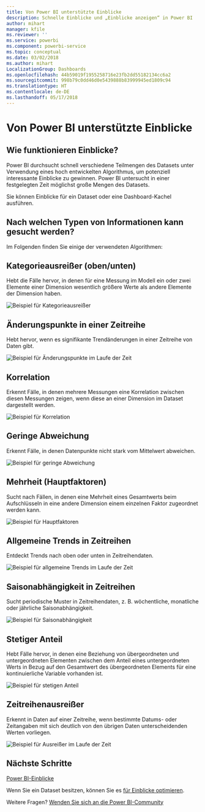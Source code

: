 ```yaml
---
title: Von Power BI unterstützte Einblicke
description: Schnelle Einblicke und „Einblicke anzeigen“ in Power BI
author: mihart
manager: kfile
ms.reviewer: ''
ms.service: powerbi
ms.component: powerbi-service
ms.topic: conceptual
ms.date: 03/02/2018
ms.author: mihart
LocalizationGroup: Dashboards
ms.openlocfilehash: 44b59019f1955258716e23fb2dd55182134cc6a2
ms.sourcegitcommit: 998b79c0dd46d0e5439888b83999945ed1809c94
ms.translationtype: HT
ms.contentlocale: de-DE
ms.lasthandoff: 05/17/2018
---
```

# <a name="types-of-insights-supported-by-power-bi"></a>Von Power BI unterstützte Einblicke
## <a name="how-does-insights-work"></a>Wie funktionieren Einblicke?
Power BI durchsucht schnell verschiedene Teilmengen des Datasets unter Verwendung eines hoch entwickelten Algorithmus, um potenziell interessante Einblicke zu gewinnen. Power BI untersucht in einer festgelegten Zeit möglichst große Mengen des Datasets.

Sie können Einblicke für ein Dataset oder eine Dashboard-Kachel ausführen.   

## <a name="what-types-of-insights-can-we-find"></a>Nach welchen Typen von Informationen kann gesucht werden?
Im Folgenden finden Sie einige der verwendeten Algorithmen:

## <a name="category-outliers-topbottom"></a>Kategorieausreißer (oben/unten)
Hebt die Fälle hervor, in denen für eine Messung im Modell ein oder zwei Elemente einer Dimension wesentlich größere Werte als andere Elemente der Dimension haben.  

![Beispiel für Kategorieausreißer](media/service-insight-types/pbi_auto_insight_types_category_outliers.png)

## <a name="change-points-in-a-time-series"></a>Änderungspunkte in einer Zeitreihe
Hebt hervor, wenn es signifikante Trendänderungen in einer Zeitreihe von Daten gibt.

![Beispiel für Änderungspunkte im Laufe der Zeit](media/service-insight-types/pbi_auto_insight_types_changepoint.png)

## <a name="correlation"></a>Korrelation
Erkennt Fälle, in denen mehrere Messungen eine Korrelation zwischen diesen Messungen zeigen, wenn diese an einer Dimension im Dataset dargestellt werden.

![Beispiel für Korrelation](media/service-insight-types/pbi_auto_insight_types_correlation.png)

## <a name="low-variance"></a>Geringe Abweichung
Erkennt Fälle, in denen Datenpunkte nicht stark vom Mittelwert abweichen.

![Beispiel für geringe Abweichung](media/service-insight-types/power-bi-low-variance.png)

## <a name="majority-major-factors"></a>Mehrheit (Hauptfaktoren)
Sucht nach Fällen, in denen eine Mehrheit eines Gesamtwerts beim Aufschlüsseln in eine andere Dimension einem einzelnen Faktor zugeordnet werden kann.  

![Beispiel für Hauptfaktoren](media/service-insight-types/pbi_auto_insight_types_majority.png)

## <a name="overall-trends-in-time-series"></a>Allgemeine Trends in Zeitreihen
Entdeckt Trends nach oben oder unten in Zeitreihendaten.

![Beispiel für allgemeine Trends im Laufe der Zeit](media/service-insight-types/pbi_auto_insight_types_trend.png)

## <a name="seasonality-in-time-series"></a>Saisonabhängigkeit in Zeitreihen
Sucht periodische Muster in Zeitreihendaten, z. B. wöchentliche, monatliche oder jährliche Saisonabhängigkeit.

![Beispiel für Saisonabhängigkeit](media/service-insight-types/pbi_auto_insight_types_seasonality_new.png)

## <a name="steady-share"></a>Stetiger Anteil
Hebt Fälle hervor, in denen eine Beziehung von übergeordneten und untergeordneten Elementen zwischen dem Anteil eines untergeordneten Werts in Bezug auf den Gesamtwert des übergeordneten Elements für eine kontinuierliche Variable vorhanden ist.

![Beispiel für stetigen Anteil](media/service-insight-types/pbi_auto_insight_types_steadyshare.png)

## <a name="time-series-outliers"></a>Zeitreihenausreißer
Erkennt in Daten auf einer Zeitreihe, wenn bestimmte Datums- oder Zeitangaben mit sich deutlich von den übrigen Daten unterscheidenden Werten vorliegen.

![Beispiel für Ausreißer im Laufe der Zeit](media/service-insight-types/pbi_auto_insight_types_time_series_outliers.png)

## <a name="next-steps"></a>Nächste Schritte
[Power BI-Einblicke](service-insights.md)

Wenn Sie ein Dataset besitzen, können Sie es [für Einblicke optimieren](service-insights-optimize.md).

Weitere Fragen? [Wenden Sie sich an die Power BI-Community](http://community.powerbi.com/)

